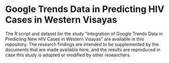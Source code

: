 # Google Trends Data in Predicting HIV Cases in Western Visayas
The R script and dataset for the study "Integration of Google Trends Data in Predicting New HIV Cases in Western Visayas" are available in this repository. The research findings are intended to be supplemented by the documents that are made available here, and the results are reproduced in case this study is adopted or modified by other researchers. 
